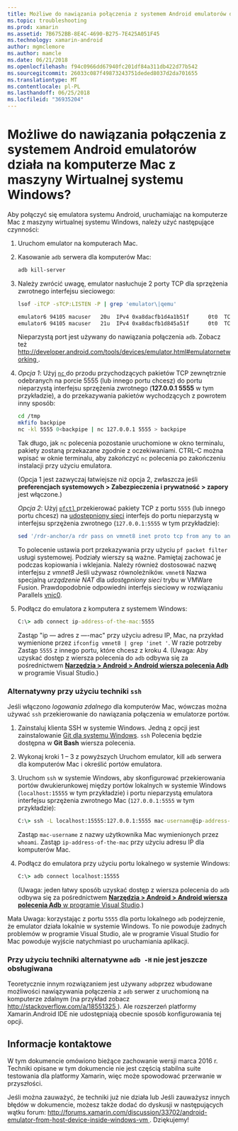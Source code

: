 ```yaml
---
title: Możliwe do nawiązania połączenia z systemem Android emulatorów działa na komputerze Mac z maszyny Wirtualnej systemu Windows?
ms.topic: troubleshooting
ms.prod: xamarin
ms.assetid: 7B6752BB-8E4C-4690-B275-7E425A051F45
ms.technology: xamarin-android
author: mgmclemore
ms.author: mamcle
ms.date: 06/21/2018
ms.openlocfilehash: f94c0966dd67940fc201df84a311db422d77b542
ms.sourcegitcommit: 26033c087f49873243751deded8037d2da701655
ms.translationtype: MT
ms.contentlocale: pl-PL
ms.lasthandoff: 06/25/2018
ms.locfileid: "36935204"
---
```

# <a name="is-it-possible-to-connect-to-android-emulators-running-on-a-mac-from-a-windows-vm"></a>Możliwe do nawiązania połączenia z systemem Android emulatorów działa na komputerze Mac z maszyny Wirtualnej systemu Windows?

Aby połączyć się emulatora systemu Android, uruchamiając na komputerze Mac z maszyny wirtualnej systemu Windows, należy użyć następujące czynności:

1.  Uruchom emulator na komputerach Mac.

2.  Kasowanie `adb` serwera dla komputerów Mac:

    ```bash
    adb kill-server
    ```

3.  Należy zwrócić uwagę, emulator nasłuchuje 2 porty TCP dla sprzężenia zwrotnego interfejsu sieciowego:

    ```bash
    lsof -iTCP -sTCP:LISTEN -P | grep 'emulator\|qemu'

    emulator6 94105 macuser   20u  IPv4 0xa8dacfb1d4a1b51f      0t0  TCP localhost:5555 (LISTEN)
    emulator6 94105 macuser   21u  IPv4 0xa8dacfb1d845a51f      0t0  TCP localhost:5554 (LISTEN)
    ```

    Nieparzystą port jest używany do nawiązania połączenia `adb`. Zobacz też [ http://developer.android.com/tools/devices/emulator.html#emulatornetworking ](http://developer.android.com/tools/devices/emulator.html#emulatornetworking).

4.  _Opcja 1_: Użyj [ `nc` ](https://developer.apple.com/library/mac/documentation/Darwin/Reference/ManPages/man1/nc.1.html) do przodu przychodzących pakietów TCP zewnętrznie odebranych na porcie 5555 (lub innego portu chcesz) do portu nieparzystą interfejsu sprzężenia zwrotnego (**127.0.0.1 5555** w tym przykładzie), a do przekazywania pakietów wychodzących z powrotem inny sposób:

    ```bash
    cd /tmp
    mkfifo backpipe
    nc -kl 5555 0<backpipe | nc 127.0.0.1 5555 > backpipe
    ```

    Tak długo, jak `nc` polecenia pozostanie uruchomione w okno terminalu, pakiety zostaną przekazane zgodnie z oczekiwaniami. CTRL-C można wpisać w oknie terminalu, aby zakończyć `nc` polecenia po zakończeniu instalacji przy użyciu emulatora.

    (Opcja 1 jest zazwyczaj łatwiejsze niż opcja 2, zwłaszcza jeśli **preferencjach systemowych > Zabezpieczenia i prywatność > zapory** jest włączone.) 

    _Opcja 2_: Użyj [ `pfctl` ](https://developer.apple.com/library/mac/documentation/Darwin/Reference/ManPages/man8/pfctl.8.html) przekierować pakiety TCP z portu `5555` (lub innego portu chcesz) na [udostępniony sieci](http://kb.parallels.com/en/4948) interfejs do portu nieparzystą w interfejsu sprzężenia zwrotnego (`127.0.0.1:5555` w tym przykładzie):

    ```bash
    sed '/rdr-anchor/a rdr pass on vmnet8 inet proto tcp from any to any port 5555 -> 127.0.0.1 port 5555' /etc/pf.conf | sudo pfctl -ef -
    ```

    To polecenie ustawia port przekazywania przy użyciu `pf packet filter` usługi systemowej. Podziały wierszy są ważne. Pamiętaj zachować je podczas kopiowania i wklejania. Należy również dostosować nazwę interfejsu z *vmnet8* Jeśli używasz równoleżników. `vmnet8` Nazwa specjalną *urządzenie NAT* dla *udostępniony sieci* trybu w VMWare Fusion. Prawdopodobnie odpowiedni interfejs sieciowy w rozwiązaniu Parallels [vnic0](http://download.parallels.com/doc/psbm/en/Parallels_Server_Bare_Metal_Users_Guide/29258.htm).

5.  Podłącz do emulatora z komputera z systemem Windows:

    ```cmd
    C:\> adb connect ip-address-of-the-mac:5555
    ```

    Zastąp "ip — adres z —-mac" przy użyciu adresu IP, Mac, na przykład wymienione przez `ifconfig vmnet8 | grep 'inet '`. W razie potrzeby Zastąp `5555` z innego portu, które chcesz z kroku 4\. (Uwaga: Aby uzyskać dostęp z wiersza polecenia do `adb` odbywa się za pośrednictwem [ **Narzędzia > Android > Android wiersza polecenia Adb** ](~/cross-platform/troubleshooting/questions/version-logs.md#adb-logcat) w programie Visual Studio.)

### <a name="alternate-technique-using-ssh"></a>Alternatywny przy użyciu techniki `ssh`

Jeśli włączono _logowania zdalnego_ dla komputerów Mac, wówczas można używać `ssh` przekierowanie do nawiązania połączenia w emulatorze portów.

1.  Zainstaluj klienta SSH w systemie Windows. Jedną z opcji jest zainstalowanie [Git dla systemu Windows](https://git-for-windows.github.io/). `ssh` Polecenia będzie dostępna w **Git Bash** wiersza polecenia.

2.  Wykonaj kroki 1 – 3 z powyższych Uruchom emulator, kill `adb` serwera dla komputerów Mac i określić portów emulatora.

3.  Uruchom `ssh` w systemie Windows, aby skonfigurować przekierowania portów dwukierunkowej między portów lokalnych w systemie Windows (`localhost:15555` w tym przykładzie) i portu nieparzystą emulatora interfejsu sprzężenia zwrotnego Mac (`127.0.0.1:5555` w tym przykładzie):

    ```cmd 
    C:\> ssh -L localhost:15555:127.0.0.1:5555 mac-username@ip-address-of-the-mac
    ```

    Zastąp `mac-username` z nazwy użytkownika Mac wymienionych przez `whoami`. Zastąp `ip-address-of-the-mac` przy użyciu adresu IP dla komputerów Mac.

4.  Podłącz do emulatora przy użyciu portu lokalnego w systemie Windows:

    ```cmd
    C:\> adb connect localhost:15555
    ```

    (Uwaga: jeden łatwy sposób uzyskać dostęp z wiersza polecenia do `adb` odbywa się za pośrednictwem [ **Narzędzia > Android > Android wiersza polecenia Adb** w programie Visual Studio](~/cross-platform/troubleshooting/questions/version-logs.md#adb-logcat).)

Mała Uwaga: korzystając z portu `5555` dla portu lokalnego `adb` podejrzenie, że emulator działa lokalnie w systemie Windows. To nie powoduje żadnych problemów w programie Visual Studio, ale w programie Visual Studio for Mac powoduje wyjście natychmiast po uruchamiania aplikacji.

### <a name="alternate-technique-using-adb--h-is-not-yet-supported"></a>Przy użyciu techniki alternatywne `adb -H` nie jest jeszcze obsługiwana

Teoretycznie innym rozwiązaniem jest używany `adb`przez wbudowane możliwości nawiązywania połączenia z `adb` serwer z uruchomioną na komputerze zdalnym (na przykład zobacz [ http://stackoverflow.com/a/18551325 ](http://stackoverflow.com/a/18551325)).
Ale rozszerzeń platformy Xamarin.Android IDE nie udostępniają obecnie sposób konfigurowania tej opcji.

## <a name="contact-information"></a>Informacje kontaktowe

W tym dokumencie omówiono bieżące zachowanie wersji marca 2016 r. Techniki opisane w tym dokumencie nie jest częścią stabilna suite testowania dla platformy Xamarin, więc może spowodować przerwanie w przyszłości.

Jeśli można zauważyć, że techniki już nie działa lub Jeśli zauważysz innych błędów w dokumencie, możesz także dodać do dyskusji w następujących wątku forum: [ http://forums.xamarin.com/discussion/33702/android-emulator-from-host-device-inside-windows-vm ](http://forums.xamarin.com/discussion/33702/android-emulator-from-host-device-inside-windows-vm).
Dziękujemy!

